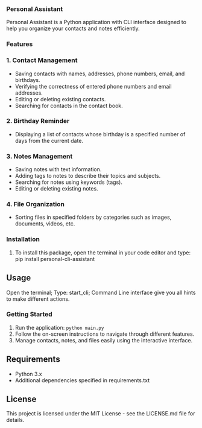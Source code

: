 ### Personal Assistant

Personal Assistant is a Python application with CLI interface designed to help you organize your contacts and notes efficiently.

### Features

### 1. Contact Management
   - Saving contacts with names, addresses, phone numbers, email, and birthdays.
   - Verifying the correctness of entered phone numbers and email addresses.
   - Editing or deleting existing contacts.
   - Searching for contacts in the contact book.

### 2. Birthday Reminder
   - Displaying a list of contacts whose birthday is a specified number of days from the current date.

### 3. Notes Management
   - Saving notes with text information.
   - Adding tags to notes to describe their topics and subjects.
   - Searching for notes using keywords (tags).
   - Editing or deleting existing notes.

### 4. File Organization
   - Sorting files in specified folders by categories such as images, documents, videos, etc.

### Installation 
1. To install this package, open the terminal in your code editor and type:
pip install personal-cli-assistant

## Usage
Open the terminal;
Type: start_cli;
Command Line interface give you all hints to make different actions.

### Getting Started
1. Run the application: `python main.py`
2. Follow the on-screen instructions to navigate through different features.
3. Manage contacts, notes, and files easily using the interactive interface.

## Requirements
- Python 3.x
- Additional dependencies specified in requirements.txt

## License
This project is licensed under the MIT License - see the LICENSE.md file for details.